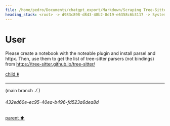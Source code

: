 ```yaml
---
file: /home/pedro/Documents/chatgpt_export/Markdown/Scraping Tree-Sitter Parsers Failed.md
heading_stack: <root> -> d983c898-d843-48b2-8d19-e6358c6b3117 -> System -> e17b45cd-afd8-40ff-9f17-efd45736b653 -> System -> aaa20636-5e4b-4441-bb5f-bf9eba90dce2 -> User
---
```

# User

Please create a notebook with the noteable plugin and install parsel and httpx. Then, use them to get the list of tree-sitter parsers (not bindings) from https://tree-sitter.github.io/tree-sitter/

[child ⬇️](#432ed60e-ec95-40ea-b496-fd523a6dea8d)

---

(main branch ⎇)
###### 432ed60e-ec95-40ea-b496-fd523a6dea8d
[parent ⬆️](#aaa20636-5e4b-4441-bb5f-bf9eba90dce2)
